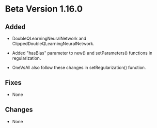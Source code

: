 # Beta Version 1.16.0

## Added

* DoubleQLearningNeuralNetwork and ClippedDoubleQLearningNeuralNetwork.

* Added "hasBias" parameter to new() and setParameters() functions in regularization.

* OneVsAll also follow these changes in setRegularization() function.

## Fixes

* None

## Changes

* None
